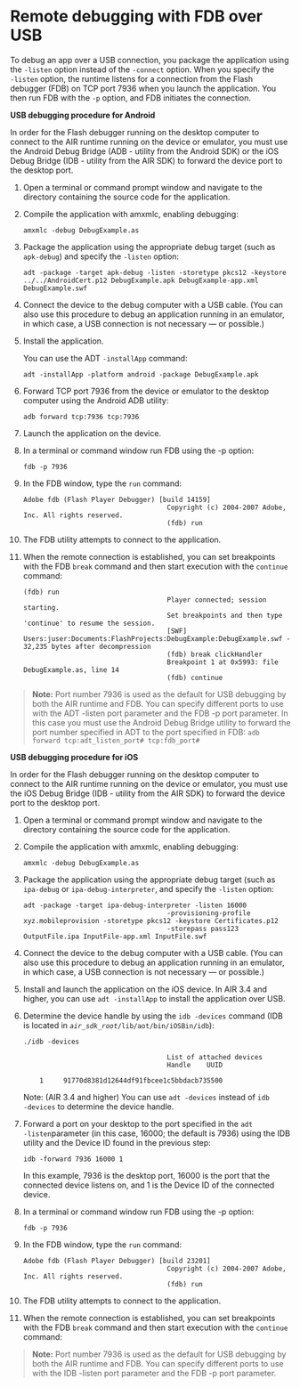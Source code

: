 # Remote debugging with FDB over USB

To debug an app over a USB connection, you package the application using the
`‑listen` option instead of the `-connect` option. When you specify the
`‑listen` option, the runtime listens for a connection from the Flash debugger
(FDB) on TCP port 7936 when you launch the application. You then run FDB with
the `-p` option, and FDB initiates the connection.

**USB debugging procedure for Android**

In order for the Flash debugger running on the desktop computer to connect to
the AIR runtime running on the device or emulator, you must use the Android
Debug Bridge (ADB - utility from the Android SDK) or the iOS Debug Bridge (IDB -
utility from the AIR SDK) to forward the device port to the desktop port.

1.  Open a terminal or command prompt window and navigate to the directory
    containing the source code for the application.

2.  Compile the application with amxmlc, enabling debugging:

        amxmlc -debug DebugExample.as

3.  Package the application using the appropriate debug target (such as
    `apk-debug`) and specify the `‑listen` option:

        adt -package -target apk-debug -listen -storetype pkcs12 -keystore ../../AndroidCert.p12 DebugExample.apk DebugExample-app.xml DebugExample.swf

4.  Connect the device to the debug computer with a USB cable. (You can also use
    this procedure to debug an application running in an emulator, in which
    case, a USB connection is not necessary — or possible.)

5.  Install the application.

    You can use the ADT `-installApp` command:

        adt -installApp -platform android -package DebugExample.apk

6.  Forward TCP port 7936 from the device or emulator to the desktop computer
    using the Android ADB utility:

        adb forward tcp:7936 tcp:7936

7.  Launch the application on the device.

8.  In a terminal or command window run FDB using the -p option:

        fdb -p 7936

9.  In the FDB window, type the `run` command:

        Adobe fdb (Flash Player Debugger) [build 14159]
                                            Copyright (c) 2004-2007 Adobe, Inc. All rights reserved.
                                            (fdb) run

10. The FDB utility attempts to connect to the application.

11. When the remote connection is established, you can set breakpoints with the
    FDB `break` command and then start execution with the `continue` command:

        (fdb) run
                                            Player connected; session starting.
                                            Set breakpoints and then type 'continue' to resume the session.
                                            [SWF] Users:juser:Documents:FlashProjects:DebugExample:DebugExample.swf - 32,235 bytes after decompression
                                            (fdb) break clickHandler
                                            Breakpoint 1 at 0x5993: file DebugExample.as, line 14
                                            (fdb) continue

> **Note:** Port number 7936 is used as the default for USB debugging by both
> the AIR runtime and FDB. You can specify different ports to use with the ADT
> -listen port parameter and the FDB -p port parameter. In this case you must
> use the Android Debug Bridge utility to forward the port number specified in
> ADT to the port specified in FDB:
> `adb forward tcp:adt_listen_port# tcp:fdb_port#`

**USB debugging procedure for iOS**

In order for the Flash debugger running on the desktop computer to connect to
the AIR runtime running on the device or emulator, you must use the iOS Debug
Bridge (IDB - utility from the AIR SDK) to forward the device port to the
desktop port.

1.  Open a terminal or command prompt window and navigate to the directory
    containing the source code for the application.

2.  Compile the application with amxmlc, enabling debugging:

        amxmlc -debug DebugExample.as

3.  Package the application using the appropriate debug target (such as
    `ipa-debug` or `ipa-debug-interpreter`, and specify the `‑listen` option:

        adt -package -target ipa-debug-interpreter -listen 16000
                                            -provisioning-profile xyz.mobileprovision -storetype pkcs12 -keystore Certificates.p12
                                            -storepass pass123 OutputFile.ipa InputFile-app.xml InputFile.swf

4.  Connect the device to the debug computer with a USB cable. (You can also use
    this procedure to debug an application running in an emulator, in which
    case, a USB connection is not necessary — or possible.)

5.  Install and launch the application on the iOS device. In AIR 3.4 and higher,
    you can use `adt ‑installApp` to install the application over USB.

6.  Determine the device handle by using the `idb -devices` command (IDB is
    located in _`air_sdk_root`_`/lib/aot/bin/iOSBin/idb`):

        ./idb -devices

                                            List of attached devices
                                            Handle    UUID
                                                1     91770d8381d12644df91fbcee1c5bbdacb735500

    Note: (AIR 3.4 and higher) You can use `adt ‑devices` instead of
    `idb ‑devices` to determine the device handle.

7.  Forward a port on your desktop to the port specified in the
    `adt ‑listen`parameter (in this case, 16000; the default is 7936) using the
    IDB utility and the Device ID found in the previous step:

        idb -forward 7936 16000 1

    In this example, 7936 is the desktop port, 16000 is the port that the
    connected device listens on, and 1 is the Device ID of the connected device.

8.  In a terminal or command window run FDB using the -p option:

        fdb -p 7936

9.  In the FDB window, type the `run` command:

        Adobe fdb (Flash Player Debugger) [build 23201]
                                            Copyright (c) 2004-2007 Adobe, Inc. All rights reserved.
                                            (fdb) run

10. The FDB utility attempts to connect to the application.

11. When the remote connection is established, you can set breakpoints with the
    FDB `break` command and then start execution with the `continue` command:

> **Note:** Port number 7936 is used as the default for USB debugging by both
> the AIR runtime and FDB. You can specify different ports to use with the IDB
> -listen port parameter and the FDB -p port parameter.
